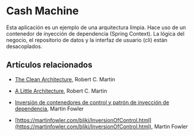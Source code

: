 # Cash Machine

Esta aplicación es un ejemplo de una arquitectura limpia. Hace uso de un contenedor
de inyección de dependencia (Spring Context). La lógica del negocio, el
repositorio de datos y la interfaz de usuario (cli) están desacoplados.

## Artículos relacionados

* [The Clean Architecture](https://blog.cleancoder.com/uncle-bob/2012/08/13/the-clean-architecture.html),
  Robert C. Martin
  
* [A Little Architecture](https://blog.cleancoder.com/uncle-bob/2016/01/04/ALittleArchitecture.html),
  Robert C. Martin
  
* [Inversión de contenedores de control y patrón de inyección de dependencia](https://martinfowler.com/articles/injection.html),
  Martin Fowler

* [https://martinfowler.com/bliki/InversionOfControl.html](https://martinfowler.com/bliki/InversionOfControl.html),
  Martin Fowler